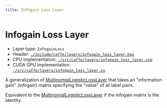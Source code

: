 ```yaml
---
title: Infogain Loss Layer
---
```


# Infogain Loss Layer

* Layer type: `InfogainLoss`
* Header: [`./include/caffe/layers/infogain_loss_layer.hpp`](https://github.com/BVLC/caffe/blob/master/include/caffe/layers/infogain_loss_layer.hpp)
* CPU implementation: [`./src/caffe/layers/infogain_loss_layer.cpp`](https://github.com/BVLC/caffe/blob/master/src/caffe/layers/infogain_loss_layer.cpp)
* CUDA GPU implementation: [`./src/caffe/layers/infogain_loss_layer.cu`](https://github.com/BVLC/caffe/blob/master/src/caffe/layers/infogain_loss_layer.cu)

A generalization of [MultinomialLogisticLossLayer](layers/multinomiallogisticloss.md) that takes an "information gain" (infogain) matrix specifying the "value" of all label pairs.

Equivalent to the [MultinomialLogisticLossLayer](layers/multinomiallogisticloss.md) if the infogain matrix is the identity.
